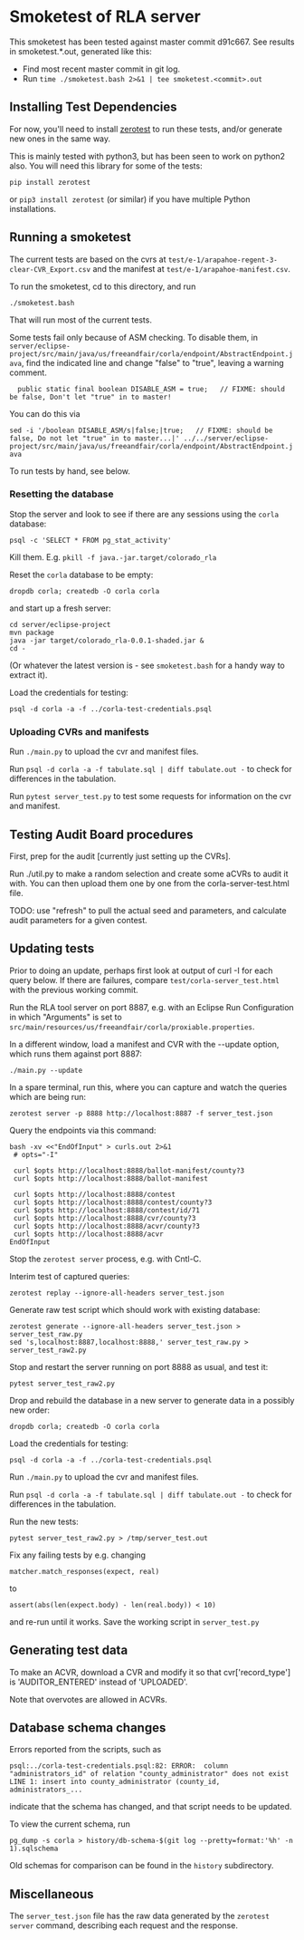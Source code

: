 # Smoketest of RLA server

This smoketest has been tested against master commit d91c667.
See results in smoketest.*.out, generated like this:

* Find most recent master commit in git log.
* Run `time ./smoketest.bash 2>&1 | tee smoketest.<commit>.out`

## Installing Test Dependencies
For now, you'll need to install
[zerotest](https://github.com/jjyr/zerotest)
to run these tests, and/or generate new ones in the same way.

This is mainly tested with python3, but has been seen to work
on python2 also.  You will need this library for some of the tests:

`pip install zerotest`

or `pip3 install zerotest` (or similar) if you have
multiple Python installations.

## Running a smoketest

The current tests are based on the cvrs at
`test/e-1/arapahoe-regent-3-clear-CVR_Export.csv`
and the manifest at `test/e-1/arapahoe-manifest.csv`.

To run the smoketest, cd to this directory, and run

`./smoketest.bash`

That will run most of the current tests.

Some tests fail only because of ASM checking. To disable them, in
`server/eclipse-project/src/main/java/us/freeandfair/corla/endpoint/AbstractEndpoint.java`,
find the indicated line and change "false" to "true", leaving a warning comment.

```
  public static final boolean DISABLE_ASM = true;   // FIXME: should be false, Don't let "true" in to master!
```

You can do this via

`sed -i '/boolean DISABLE_ASM/s|false;|true;   // FIXME: should be false, Do not let "true" in to master...|' ../../server/eclipse-project/src/main/java/us/freeandfair/corla/endpoint/AbstractEndpoint.java`

To run tests by hand, see below.

### Resetting the database

Stop the server and look to see if there are any sessions
using the `corla` database:

`psql -c 'SELECT * FROM pg_stat_activity'`

Kill them.  E.g. `pkill -f java.-jar.target/colorado_rla`

Reset the `corla` database to be empty:

`dropdb corla; createdb -O corla corla`

and start up a fresh server:

```
cd server/eclipse-project
mvn package
java -jar target/colorado_rla-0.0.1-shaded.jar &
cd -
```

(Or whatever the latest version is - see `smoketest.bash` for a handy way to extract it).

Load the credentials for testing:

`psql -d corla -a -f ../corla-test-credentials.psql`

### Uploading CVRs and manifests

Run `./main.py` to upload the cvr and manifest files.

Run `psql -d corla -a -f tabulate.sql | diff tabulate.out -`
to check for differences in the tabulation.

Run `pytest server_test.py` to test some requests for information on the
cvr and manifest.

## Testing Audit Board procedures

First, prep for the audit [currently just setting up the CVRs].

Run ./util.py to make a random selection and create some aCVRs to audit it with.
You can then upload them one by one from the corla-server-test.html file.

TODO: use "refresh" to pull the actual seed and parameters, and
calculate audit parameters for a given contest.

## Updating tests
Prior to doing an update, perhaps first look at output of curl -I for each query below.
If there are failures, compare `test/corla-server_test.html` with the previous working commit.

Run the RLA tool server on port 8887, e.g. with an Eclipse Run
Configuration in which "Arguments" is set to
`src/main/resources/us/freeandfair/corla/proxiable.properties`.

In a different window, load a manifest and CVR with the --update option,
which runs them against port 8887:

`./main.py --update`

In a spare terminal, run this, where you can capture and watch the
queries which are being run:

```
zerotest server -p 8888 http://localhost:8887 -f server_test.json
```

Query the endpoints via this command:
```
bash -xv <<"EndOfInput" > curls.out 2>&1
 # opts="-I"

 curl $opts http://localhost:8888/ballot-manifest/county?3
 curl $opts http://localhost:8888/ballot-manifest

 curl $opts http://localhost:8888/contest
 curl $opts http://localhost:8888/contest/county?3
 curl $opts http://localhost:8888/contest/id/71
 curl $opts http://localhost:8888/cvr/county?3
 curl $opts http://localhost:8888/acvr/county?3
 curl $opts http://localhost:8888/acvr
EndOfInput
```

Stop the `zerotest server` process, e.g. with Cntl-C.

Interim test of captured queries:

`zerotest replay --ignore-all-headers server_test.json`

Generate raw test script which should work with existing database:

```
zerotest generate --ignore-all-headers server_test.json > server_test_raw.py 
sed 's,localhost:8887,localhost:8888,' server_test_raw.py > server_test_raw2.py
```

Stop and restart the server running on port 8888 as usual, and test it:

`pytest server_test_raw2.py`

Drop and rebuild the database in a new server to generate data in a possibly new
order:


`dropdb corla; createdb -O corla corla`

Load the credentials for testing:

`psql -d corla -a -f ../corla-test-credentials.psql`

Run `./main.py` to upload the cvr and manifest files.

Run `psql -d corla -a -f tabulate.sql | diff tabulate.out -`
to check for differences in the tabulation.

Run the new tests:

`pytest server_test_raw2.py > /tmp/server_test.out`

Fix any failing tests by e.g. changing

`matcher.match_responses(expect, real)`

to

`assert(abs(len(expect.body) - len(real.body)) < 10)`

and re-run until it works.  Save the working script in `server_test.py`

## Generating test data

To make an ACVR, download a CVR and modify it so that cvr['record_type']
is 'AUDITOR_ENTERED' instead of 'UPLOADED'.

Note that overvotes are allowed in ACVRs.

## Database schema changes
Errors reported from the scripts, such as

```
psql:../corla-test-credentials.psql:82: ERROR:  column "administrators_id" of relation "county_administrator" does not exist
LINE 1: insert into county_administrator (county_id, administrators_...
```

indicate that the schema has changed, and that script needs to be updated.

To view the current schema, run

`pg_dump -s corla > history/db-schema-$(git log --pretty=format:'%h' -n 1).sqlschema`

Old schemas for comparison can be found in the `history` subdirectory.


## Miscellaneous

The `server_test.json` file has the raw data generated by the
`zerotest server` command, describing each request and the response.
